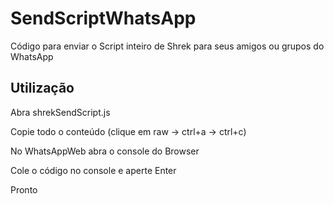 # SendScriptWhatsApp

Código para enviar o Script inteiro de Shrek para seus amigos ou grupos do WhatsApp

## Utilização

Abra shrekSendScript.js

Copie todo o conteúdo (clique em raw -> ctrl+a -> ctrl+c)

No WhatsAppWeb abra o console do Browser

Cole o código no console e aperte Enter

Pronto

